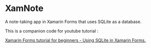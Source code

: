 # XamNote
A note-taking app in Xamarin Forms that uses SQLite as a database.

This is a companion code for youtube tutorial :

[Xamarin Forms tutorial for beginners - Using SQLite in Xamarin Forms.](https://youtu.be/UVXcv_UttB4)
